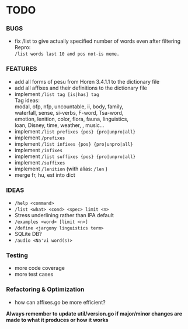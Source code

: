 # TODO

### BUGS

- fix /list to give actually specified number of words even after filtering  
Repro:  
`/list words last 10 and pos not-is meme.`

### FEATURES

- add all forms of pesu from Horen 3.4.1.1 to the dictionary file
- add all affixes and their definitions to the dictionary file
- implement `/list tag [is|has] tag`  
  Tag ideas:  
  modal, ofp, nfp, uncountable, ii, body, family,  
  waterfall, sense, si-verbs, F-word, Tsa-word,  
  emotion, lenition, color, flora, fauna, linguistics,  
  loan, Disney, time, weather, <eyk>, music...
- implement `/list prefixes {pos} {pro|unpro|all}`
- implement `/prefixes`
- implement `/list infixes {pos} {pro|unpro|all}`
- implement `/infixes`
- implement `/list suffixes {pos} {pro|unpro|all}`
- implement `/suffixes`
- implement `/lenition` (with alias: `/len` )
- merge fr, hu, est into dict

### IDEAS

- `/help <command>`
- `/list <what> <cond> <spec> limit <n>`
- Stress underlining rather than IPA default
- `/examples <word> [limit <n>]`
- `/define <jargony linguistics term>`
- SQLite DB?
- `/audio <Na'vi word(s)>`

### Testing

- more code coverage
- more test cases

### Refactoring & Optimization

- how can affixes.go be more efficient?

**Always remember to update util/version.go if major/minor changes are made 
to what it produces or how it works**
